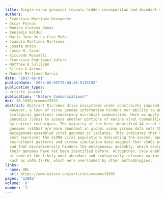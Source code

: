 ```yaml
---
title: Single-virus genomics reveals hidden cosmopolitan and abundant viruses
authors:
- Francisco Martinez-Hernandez
- Oscar Fornas
- Monica Lluesma Gomez
- Benjamin Bolduc
- Maria Jose De La Cruz Peña
- Joaquín Martínez Martínez
- Josefa Anton
- Josep M. Gasol
- Riccardo Rosselli
- Francisco Rodriguez-Valera
- Matthew B Sullivan
- Silvia G Acinas
- Manuel Martinez-Garcia
date: '2017-06-01'
publishDate: '2024-08-05T15:04:46.513319Z'
publication_types:
- article-journal
publication: '*Nature Communications*'
doi: 10.1038/ncomms15892
abstract: Abstract Microbes drive ecosystems under constraints imposed by viruses.
  However, a lack of virus genome information hinders our ability to answer fundamental,
  biological questions concerning microbial communities. Here we apply single-virus
  genomics (SVGs) to assess whether portions of marine viral communities are missed
  by current techniques. The majority of the here-identified 44 viral single-amplified
  genomes (vSAGs) are more abundant in global ocean virome data sets than published
  metagenome-assembled viral genomes or isolates. This indicates that vSAGs likely
  best represent the dsDNA viral populations dominating the oceans. Species-specific
  recruitment patterns and virome simulation data suggest that vSAGs are highly microdiverse
  and that microdiversity hinders the metagenomic assembly, which could explain why
  their genomes have not been identified before. Altogether, SVGs enable the discovery
  of some of the likely most abundant and ecologically relevant marine viral species,
  such as vSAG 37-F6, which were overlooked by other methodologies.
links:
- name: URL
  url: https://www.nature.com/articles/ncomms15892
pages: '15892'
volume: '8'
number: '1'
---
```

